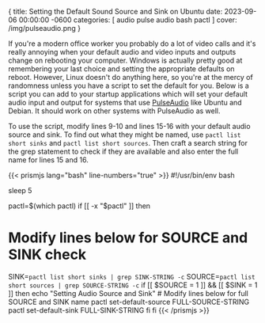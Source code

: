{
  title: Setting the Default Sound Source and Sink on Ubuntu
  date: 2023-09-06 00:00:00 -0600
  categories:
  [
    audio
    pulse audio
    bash
    pactl
  ]
  cover: /img/pulseaudio.png
}


If you're a modern office worker you probably do a lot of video calls and it's really annoying when your default audio and video inputs and outputs change on rebooting your computer. Windows is actually pretty good at remembering your last choice and setting the appropriate defaults on reboot. However, Linux doesn't do anything here, so you're at the mercy of randomness unless you have a script to set the default for you. Below is a script you can add to your startup applications which will set your default audio input and output for systems that use [PulseAudio](https://www.freedesktop.org/wiki/Software/PulseAudio/) like Ubuntu and Debian. It should work on other systems with PulseAudio as well.

To use the script, modify lines 9-10 and lines 15-16 with your default audio source and sink. To find out what they might be named, use `pactl list short sinks` and `pactl list short sources`. Then craft a search string for the grep statement to check if they are available and also enter the full name for lines 15 and 16.

{{< prismjs lang="bash" line-numbers="true" >}}
#!/usr/bin/env bash

sleep 5

pactl=$(which pactl)
if [[ -x "$pactl" ]]
then
  # Modify lines below for SOURCE and SINK check
  SINK=`pactl list short sinks | grep SINK-STRING -c`
  SOURCE=`pactl list short sources | grep SOURCE-STRING -c`
  if [[ $SOURCE = 1 ]] && [[ $SINK = 1 ]]
  then
    echo "Setting Audio Source and Sink"
    # Modify lines below for full SOURCE and SINK name
    pactl set-default-source FULL-SOURCE-STRING
    pactl set-default-sink FULL-SINK-STRING
  fi
fi
{{< /prismjs >}}
